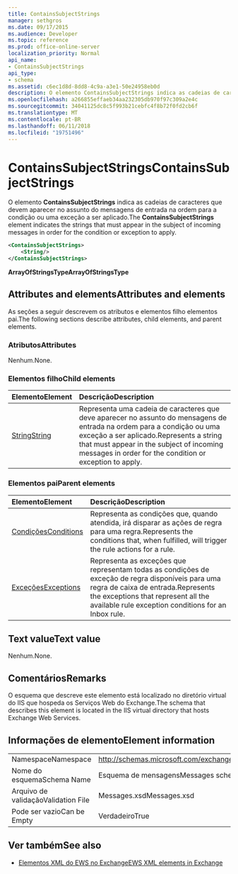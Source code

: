 ```yaml
---
title: ContainsSubjectStrings
manager: sethgros
ms.date: 09/17/2015
ms.audience: Developer
ms.topic: reference
ms.prod: office-online-server
localization_priority: Normal
api_name:
- ContainsSubjectStrings
api_type:
- schema
ms.assetid: c6ec1d8d-8dd8-4c9a-a3e1-50e24958eb0d
description: O elemento ContainsSubjectStrings indica as cadeias de caracteres que devem aparecer no assunto do mensagens de entrada na ordem para a condição ou uma exceção a ser aplicado.
ms.openlocfilehash: a266855effaeb34aa232305db970f97c309a2e4c
ms.sourcegitcommit: 34041125dc8c5f993b21cebfc4f8b72f0fd2cb6f
ms.translationtype: MT
ms.contentlocale: pt-BR
ms.lasthandoff: 06/11/2018
ms.locfileid: "19751496"
---
```

# <a name="containssubjectstrings"></a><span data-ttu-id="bc285-103">ContainsSubjectStrings</span><span class="sxs-lookup"><span data-stu-id="bc285-103">ContainsSubjectStrings</span></span>

<span data-ttu-id="bc285-104">O elemento **ContainsSubjectStrings** indica as cadeias de caracteres que devem aparecer no assunto do mensagens de entrada na ordem para a condição ou uma exceção a ser aplicado.</span><span class="sxs-lookup"><span data-stu-id="bc285-104">The **ContainsSubjectStrings** element indicates the strings that must appear in the subject of incoming messages in order for the condition or exception to apply.</span></span> 
  
```XML
<ContainsSubjectStrings>
    <String/>
</ContainsSubjectStrings>
```

 <span data-ttu-id="bc285-105">**ArrayOfStringsType**</span><span class="sxs-lookup"><span data-stu-id="bc285-105">**ArrayOfStringsType**</span></span>
## <a name="attributes-and-elements"></a><span data-ttu-id="bc285-106">Attributes and elements</span><span class="sxs-lookup"><span data-stu-id="bc285-106">Attributes and elements</span></span>

<span data-ttu-id="bc285-107">As seções a seguir descrevem os atributos e elementos filho elementos pai.</span><span class="sxs-lookup"><span data-stu-id="bc285-107">The following sections describe attributes, child elements, and parent elements.</span></span>
  
### <a name="attributes"></a><span data-ttu-id="bc285-108">Atributos</span><span class="sxs-lookup"><span data-stu-id="bc285-108">Attributes</span></span>

<span data-ttu-id="bc285-109">Nenhum.</span><span class="sxs-lookup"><span data-stu-id="bc285-109">None.</span></span>
  
### <a name="child-elements"></a><span data-ttu-id="bc285-110">Elementos filho</span><span class="sxs-lookup"><span data-stu-id="bc285-110">Child elements</span></span>

|<span data-ttu-id="bc285-111">**Elemento**</span><span class="sxs-lookup"><span data-stu-id="bc285-111">**Element**</span></span>|<span data-ttu-id="bc285-112">**Descrição**</span><span class="sxs-lookup"><span data-stu-id="bc285-112">**Description**</span></span>|
|:-----|:-----|
|[<span data-ttu-id="bc285-113">String</span><span class="sxs-lookup"><span data-stu-id="bc285-113">String</span></span>](string.md) <br/> |<span data-ttu-id="bc285-114">Representa uma cadeia de caracteres que deve aparecer no assunto do mensagens de entrada na ordem para a condição ou uma exceção a ser aplicado.</span><span class="sxs-lookup"><span data-stu-id="bc285-114">Represents a string that must appear in the subject of incoming messages in order for the condition or exception to apply.</span></span>  <br/> |
   
### <a name="parent-elements"></a><span data-ttu-id="bc285-115">Elementos pai</span><span class="sxs-lookup"><span data-stu-id="bc285-115">Parent elements</span></span>

|<span data-ttu-id="bc285-116">**Elemento**</span><span class="sxs-lookup"><span data-stu-id="bc285-116">**Element**</span></span>|<span data-ttu-id="bc285-117">**Descrição**</span><span class="sxs-lookup"><span data-stu-id="bc285-117">**Description**</span></span>|
|:-----|:-----|
|[<span data-ttu-id="bc285-118">Condições</span><span class="sxs-lookup"><span data-stu-id="bc285-118">Conditions</span></span>](conditions.md) <br/> |<span data-ttu-id="bc285-119">Representa as condições que, quando atendida, irá disparar as ações de regra para uma regra.</span><span class="sxs-lookup"><span data-stu-id="bc285-119">Represents the conditions that, when fulfilled, will trigger the rule actions for a rule.</span></span>  <br/> |
|[<span data-ttu-id="bc285-120">Exceções</span><span class="sxs-lookup"><span data-stu-id="bc285-120">Exceptions</span></span>](exceptions.md) <br/> |<span data-ttu-id="bc285-121">Representa as exceções que representam todas as condições de exceção de regra disponíveis para uma regra de caixa de entrada.</span><span class="sxs-lookup"><span data-stu-id="bc285-121">Represents the exceptions that represent all the available rule exception conditions for an Inbox rule.</span></span>  <br/> |
   
## <a name="text-value"></a><span data-ttu-id="bc285-122">Text value</span><span class="sxs-lookup"><span data-stu-id="bc285-122">Text value</span></span>

<span data-ttu-id="bc285-123">Nenhum.</span><span class="sxs-lookup"><span data-stu-id="bc285-123">None.</span></span>
  
## <a name="remarks"></a><span data-ttu-id="bc285-124">Comentários</span><span class="sxs-lookup"><span data-stu-id="bc285-124">Remarks</span></span>

<span data-ttu-id="bc285-125">O esquema que descreve este elemento está localizado no diretório virtual do IIS que hospeda os Serviços Web do Exchange.</span><span class="sxs-lookup"><span data-stu-id="bc285-125">The schema that describes this element is located in the IIS virtual directory that hosts Exchange Web Services.</span></span>
  
## <a name="element-information"></a><span data-ttu-id="bc285-126">Informações de elemento</span><span class="sxs-lookup"><span data-stu-id="bc285-126">Element information</span></span>

|||
|:-----|:-----|
|<span data-ttu-id="bc285-127">Namespace</span><span class="sxs-lookup"><span data-stu-id="bc285-127">Namespace</span></span>  <br/> |http://schemas.microsoft.com/exchange/services/2006/messages  <br/> |
|<span data-ttu-id="bc285-128">Nome do esquema</span><span class="sxs-lookup"><span data-stu-id="bc285-128">Schema Name</span></span>  <br/> |<span data-ttu-id="bc285-129">Esquema de mensagens</span><span class="sxs-lookup"><span data-stu-id="bc285-129">Messages schema</span></span>  <br/> |
|<span data-ttu-id="bc285-130">Arquivo de validação</span><span class="sxs-lookup"><span data-stu-id="bc285-130">Validation File</span></span>  <br/> |<span data-ttu-id="bc285-131">Messages.xsd</span><span class="sxs-lookup"><span data-stu-id="bc285-131">Messages.xsd</span></span>  <br/> |
|<span data-ttu-id="bc285-132">Pode ser vazio</span><span class="sxs-lookup"><span data-stu-id="bc285-132">Can be Empty</span></span>  <br/> |<span data-ttu-id="bc285-133">Verdadeiro</span><span class="sxs-lookup"><span data-stu-id="bc285-133">True</span></span>  <br/> |
   
## <a name="see-also"></a><span data-ttu-id="bc285-134">Ver também</span><span class="sxs-lookup"><span data-stu-id="bc285-134">See also</span></span>



- [<span data-ttu-id="bc285-135">Elementos XML do EWS no Exchange</span><span class="sxs-lookup"><span data-stu-id="bc285-135">EWS XML elements in Exchange</span></span>](ews-xml-elements-in-exchange.md)

